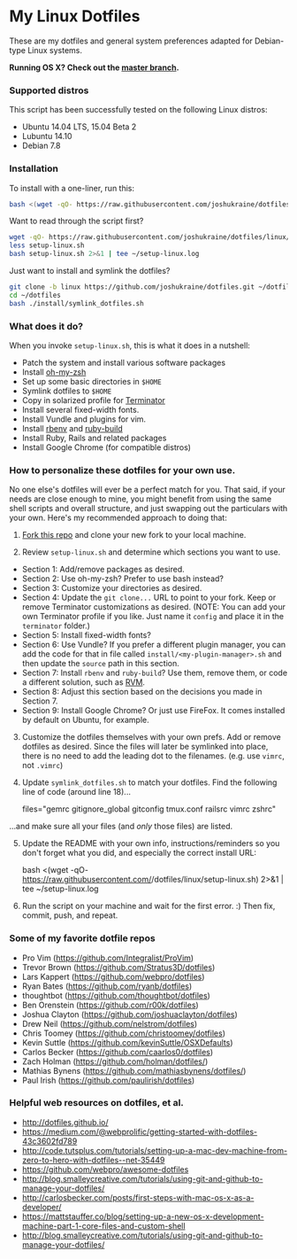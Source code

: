 # My Linux Dotfiles

These are my dotfiles and general system preferences adapted for Debian-type Linux systems.

**Running OS X? Check out the [master branch](https://github.com/joshukraine/dotfiles).**

### Supported distros

This script has been successfully tested on the following Linux distros:

* Ubuntu 14.04 LTS, 15.04 Beta 2
* Lubuntu 14.10
* Debian 7.8

### Installation

To install with a one-liner, run this:

```sh
bash <(wget -qO- https://raw.githubusercontent.com/joshukraine/dotfiles/linux/setup-linux.sh) 2>&1 | tee ~/setup-linux.log
```

Want to read through the script first?

```sh
wget -qO- https://raw.githubusercontent.com/joshukraine/dotfiles/linux/setup-linux.sh > setup-linux.sh
less setup-linux.sh
bash setup-linux.sh 2>&1 | tee ~/setup-linux.log
```

Just want to install and symlink the dotfiles?

```sh
git clone -b linux https://github.com/joshukraine/dotfiles.git ~/dotfiles
cd ~/dotfiles
bash ./install/symlink_dotfiles.sh
```


### What does it do?

When you invoke `setup-linux.sh`, this is what it does in a nutshell:

* Patch the system and install various software packages
* Install [oh-my-zsh](https://github.com/robbyrussell/oh-my-zsh)
* Set up some basic directories in `$HOME`
* Symlink dotfiles to `$HOME`
* Copy in solarized profile for [Terminator](https://launchpad.net/terminator)
* Install several fixed-width fonts.
* Install Vundle and plugins for vim.
* Install [rbenv](https://github.com/sstephenson/rbenv) and [ruby-build](https://github.com/sstephenson/ruby-build#readme)
* Install Ruby, Rails and related packages
* Install Google Chrome (for compatible distros)

### How to personalize these dotfiles for your own use.

No one else's dotfiles will ever be a perfect match for you. That said, if your needs are close enough to mine, you might benefit from using the same shell scripts and overall structure, and just swapping out the particulars with your own. Here's my recommended approach to doing that:

1) [Fork this repo](https://github.com/joshukraine/dotfiles/tree/linux#fork-destination-box) and clone your new fork to your local machine.

2) Review `setup-linux.sh` and determine which sections you want to use.

* Section 1: Add/remove packages as desired.
* Section 2: Use oh-my-zsh? Prefer to use bash instead?
* Section 3: Customize your directories as desired.
* Section 4: Update the `git clone...` URL to point to your fork. Keep or remove Terminator customizations as desired. (NOTE: You can add your own Terminator profile if you like. Just name it `config` and place it in the `terminator` folder.)
* Section 5: Install fixed-width fonts?
* Section 6: Use Vundle? If you prefer a different plugin manager, you can add the code for that in file called `install/<my-plugin-manager>.sh` and then update the `source` path in this section.
* Section 7: Install `rbenv` and `ruby-build`? Use them, remove them, or code a different solution, such as [RVM](https://rvm.io/).
* Section 8: Adjust this section based on the decisions you made in Section 7.
* Section 9: Install Google Chrome? Or just use FireFox. It comes installed by default on Ubuntu, for example.

3) Customize the dotfiles themselves with your own prefs. Add or remove dotfiles as desired. Since the files will later be symlinked into place, there is no need to add the leading dot to the filenames. (e.g. use `vimrc`, not `.vimrc`)

4) Update `symlink_dotfiles.sh` to match your dotfiles. Find the following line of code (around line 18)...

	files="gemrc gitignore_global gitconfig tmux.conf railsrc vimrc zshrc"

...and make sure all your files (and *only* those files) are listed.

5) Update the README with your own info, instructions/reminders so you don't forget what you did, and especially the correct install URL:

	bash <(wget -qO- https://raw.githubusercontent.com/<your-github-username>/dotfiles/linux/setup-linux.sh) 2>&1 | tee ~/setup-linux.log

6) Run the script on your machine and wait for the first error. :) Then fix, commit, push, and repeat.

### Some of my favorite dotfile repos

* Pro Vim (https://github.com/Integralist/ProVim)
* Trevor Brown (https://github.com/Stratus3D/dotfiles)
* Lars Kappert (https://github.com/webpro/dotfiles)
* Ryan Bates (https://github.com/ryanb/dotfiles)
* thoughtbot (https://github.com/thoughtbot/dotfiles)
* Ben Orenstein (https://github.com/r00k/dotfiles)
* Joshua Clayton (https://github.com/joshuaclayton/dotfiles)
* Drew Neil (https://github.com/nelstrom/dotfiles)
* Chris Toomey (https://github.com/christoomey/dotfiles)
* Kevin Suttle (https://github.com/kevinSuttle/OSXDefaults)
* Carlos Becker (https://github.com/caarlos0/dotfiles)
* Zach Holman (https://github.com/holman/dotfiles/)
* Mathias Bynens (https://github.com/mathiasbynens/dotfiles/)
* Paul Irish (https://github.com/paulirish/dotfiles)

### Helpful web resources on dotfiles, et al.

* http://dotfiles.github.io/
* https://medium.com/@webprolific/getting-started-with-dotfiles-43c3602fd789
* http://code.tutsplus.com/tutorials/setting-up-a-mac-dev-machine-from-zero-to-hero-with-dotfiles--net-35449
* https://github.com/webpro/awesome-dotfiles
* http://blog.smalleycreative.com/tutorials/using-git-and-github-to-manage-your-dotfiles/
* http://carlosbecker.com/posts/first-steps-with-mac-os-x-as-a-developer/
* https://mattstauffer.co/blog/setting-up-a-new-os-x-development-machine-part-1-core-files-and-custom-shell
* http://blog.smalleycreative.com/tutorials/using-git-and-github-to-manage-your-dotfiles/




